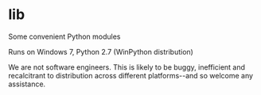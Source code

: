 # lib

Some convenient Python modules

Runs on Windows 7, Python 2.7 (WinPython distribution)

We are not software engineers. This is likely to be buggy, inefficient and recalcitrant to distribution across different platforms--and so welcome any assistance.
